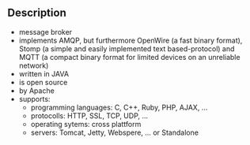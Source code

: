 ## Description

* message broker
* implements AMQP, but furthermore OpenWire (a fast binary format), Stomp (a simple and easily implemented text based-protocol) and MQTT (a compact binary format for limited devices on an unreliable network)
* written in JAVA
* is open source
* by Apache
* supports:
    * programming languages: C, C++, Ruby, PHP, AJAX, …
    * protocolls: HTTP, SSL, TCP, UDP, …
    * operating sytems: cross plattform
    * servers: Tomcat, Jetty, Webspere, … or Standalone


